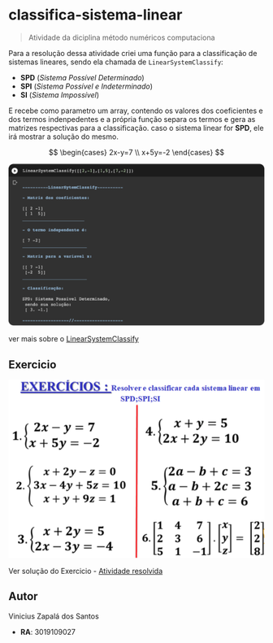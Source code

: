 # classifica-sistema-linear
> Atividade da diciplina método numéricos computaciona

Para a resolução dessa atividade criei uma função para a classificação de sistemas lineares, sendo ela chamada de `LinearSystemClassify`:

- **SPD** (*Sistema Possível Determinado*)
- **SPI** (*Sistema Possível e Indeterminado*)
- **SI** (*Sistema Impossível*)

E recebe como parametro um array, contendo os valores dos coeficientes e dos termos indenpedentes e a própria função separa os termos e gera as matrizes respectivas para a classificação. caso o sistema linear for **SPD**, ele irá mostrar a solução do mesmo.

$$
\begin{cases}
2x-y=7 \\
x+5y=-2
\end{cases}
$$

![Demonstration](./ReadmeAssets/Demonstration.png)

ver mais sobre o [LinearSystemClassify](./Notebooks/LinearSystemClassify.ipynb)

## Exercicio

![exercise](./ReadmeAssets/exercise.png)

Ver solução do Exercicio - [Atividade resolvida](./Notebooks/Atividade%20resolvida.ipynb)

## Autor
Vinicius Zapalá dos Santos
- **RA**: 3019109027